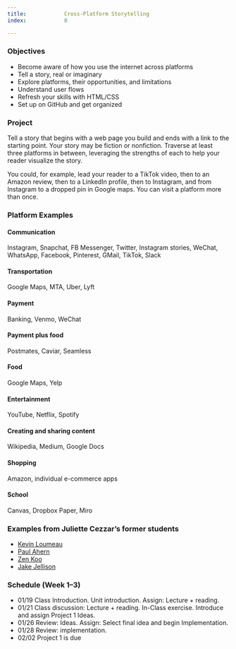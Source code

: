 ```yaml
---
title:            Cross-Platform Storytelling
index:            0

---
```


### Objectives
- Become aware of how you use the internet across platforms
- Tell a story, real or imaginary
- Explore platforms, their opportunities, and limitations
- Understand user flows
- Refresh your skills with HTML/CSS
- Set up on GitHub and get organized

### Project
Tell a story that begins with a web page you build and ends with a link to the starting point. Your story may be fiction or nonfiction. Traverse at least three platforms in between, leveraging the strengths of each to help your reader visualize the story. 

You could, for example, lead your reader to a TikTok video, then to an Amazon review, then to a LinkedIn profile, then to Instagram, and from Instagram to a dropped pin in Google maps. You can visit a platform more than once. 


### Platform Examples

#### Communication
Instagram, Snapchat, FB Messenger, Twitter, Instagram stories, WeChat, WhatsApp, Facebook, Pinterest, GMail, TikTok, Slack

#### Transportation
Google Maps, MTA, Uber, Lyft

#### Payment
Banking, Venmo, WeChat

#### Payment plus food
Postmates, Caviar, Seamless

#### Food
Google Maps, Yelp

#### Entertainment
YouTube, Netflix, Spotify

#### Creating and sharing content
Wikipedia, Medium, Google Docs

#### Shopping
Amazon, individual e-commerce apps

#### School
Canvas, Dropbox Paper, Miro

### Examples from Juliette Cezzar&rsquo;s former students

- [Kevin Loumeau](https://loumeau.github.io/loumeau/studio/project4/index.html)
- [Paul Ahern](https://paulahern2.github.io/coreinteraction/marcusgarvey.html)
- [Zen Koo](https://kooz910.github.io/project3/title.html)
- [Jake Jellison](https://jakejellison.github.io/project4/index.html)

### Schedule (Week 1–3)
- 01/19 Class Introduction. Unit introduction. Assign: Lecture + reading.
- 01/21 Class discussion: Lecture + reading. In-Class exercise.  Introduce and assign Project 1 Ideas.
- 01/26 Review: Ideas. Assign: Select final idea and begin Implementation.
- 01/28 Review: implementation.
- 02/02 Project 1 is due
